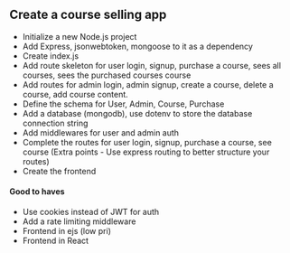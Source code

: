 ## Create a course selling app

* Initialize a new Node.js project
* Add Express, jsonwebtoken, mongoose to it as a dependency
* Create index.js
* Add route skeleton for user login, signup, purchase a course, sees all courses, sees the purchased courses course
* Add routes for admin login, admin signup, create a course, delete a course, add course content.
* Define the schema for User, Admin, Course, Purchase
* Add a database (mongodb), use dotenv to store the database connection string
* Add middlewares for user and admin auth
* Complete the routes for user login, signup, purchase a course, see course (Extra points - Use express routing to better structure your routes)
* Create the frontend

#### Good to haves

* Use cookies instead of JWT for auth
* Add a rate limiting middleware
* Frontend in ejs (low pri)
* Frontend in React
